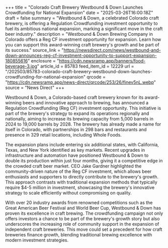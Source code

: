 +++
title = "Colorado Craft Brewery Westbound & Down Launches Crowdfunding for National Expansion"
date = "2025-03-26T16:00:18Z"
draft = false
summary = "Westbound & Down, a celebrated Colorado craft brewery, is offering a Regulation Crowdfunding investment opportunity to fuel its ambitious national expansion, marking a significant move in the craft beer industry."
description = "Westbound & Down Brewing Company in Colorado offers a Reg CF investment opportunity for expansion. Learn how you can support this award-winning craft brewery's growth and be part of its success."
source_link = "https://newsdirect.com/news/westbound-and-down-announces-reg-cf-investment-opportunity-to-support-expansion-180855616"
enclosure = "https://cdn.newsramp.app/banners/food-beverage-3.jpg"
article_id = 85783
feed_item_id = 12229
url = "/202503/85783-colorado-craft-brewery-westbound-down-launches-crowdfunding-for-national-expansion"
qrcode = "https://cdn.newsramp.app/news-direct/qrcode/253/26/finev5nL.webp"
source = "News Direct"
+++

<p>Westbound & Down, a Colorado-based craft brewery known for its award-winning beers and innovative approach to brewing, has announced a Regulation Crowdfunding (Reg CF) investment opportunity. This initiative is part of the brewery's strategy to expand its operations regionally and nationally, aiming to increase its brewing capacity from 5,000 barrels in 2024 to 19,000 barrels by 2028. The brewery has already made a name for itself in Colorado, with partnerships in 298 bars and restaurants and presence in 329 retail locations, including Whole Foods.</p><p>The expansion plans include entering six additional states, with California, Texas, and New York identified as key markets. Recent upgrades in infrastructure and automation have positioned Westbound & Down to double its production within just four months, giving it a competitive edge in the crowded craft beer market. CEO Jake Gardner highlighted the community-driven nature of the Reg CF investment, which allows beer enthusiasts and supporters to directly contribute to the brewery's growth. This approach contrasts with traditional expansion methods that typically require $4-5 million in investment, showcasing the brewery's innovative strategy to scale efficiently without compromising on quality.</p><p>With over 20 industry awards from renowned competitions such as the Great American Beer Festival and World Beer Cup, Westbound & Down has proven its excellence in craft brewing. The crowdfunding campaign not only offers investors a chance to be part of the brewery's growth story but also underscores the increasing role of community support in the expansion of independent craft breweries. This move could set a precedent for how craft breweries finance growth, blending traditional brewing excellence with modern investment strategies.</p>